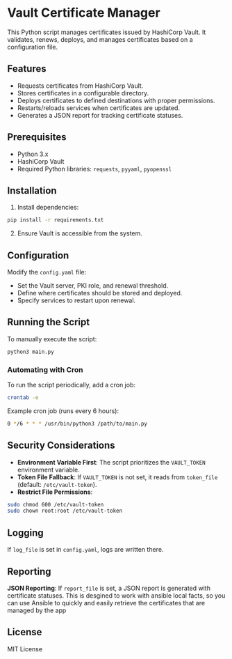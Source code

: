# Vault Certificate Manager

This Python script manages certificates issued by HashiCorp Vault. It validates, renews, deploys, and manages certificates based on a configuration file.

## Features

- Requests certificates from HashiCorp Vault.
- Stores certificates in a configurable directory.
- Deploys certificates to defined destinations with proper permissions.
- Restarts/reloads services when certificates are updated.
- Generates a JSON report for tracking certificate statuses.

## Prerequisites

- Python 3.x
- HashiCorp Vault
- Required Python libraries: `requests`, `pyyaml`, `pyopenssl`

## Installation

1.  Install dependencies:

```sh
pip install -r requirements.txt
```

2.  Ensure Vault is accessible from the system.

## Configuration

Modify the `config.yaml` file:

- Set the Vault server, PKI role, and renewal threshold.
- Define where certificates should be stored and deployed.
- Specify services to restart upon renewal.

## Running the Script

To manually execute the script:

```sh
python3 main.py
```

### Automating with Cron

To run the script periodically, add a cron job:

```sh
crontab -e
```

Example cron job (runs every 6 hours):

```sh
0 */6 * * * /usr/bin/python3 /path/to/main.py
```

## Security Considerations

- **Environment Variable First**: The script prioritizes the `VAULT_TOKEN` environment variable.
- **Token File Fallback**: If `VAULT_TOKEN` is not set, it reads from `token_file` (default: `/etc/vault-token`).
- **Restrict File Permissions**:

```sh
sudo chmod 600 /etc/vault-token
sudo chown root:root /etc/vault-token
```

## Logging

If `log_file` is set in `config.yaml`, logs are written there.

## Reporting

**JSON Reporting**: If `report_file` is set, a JSON report is generated with certificate statuses. This is desgined to work with ansible local facts, so you can use Ansible to quickly and easily retrieve the certificates that are managed by the app

## License

MIT License
